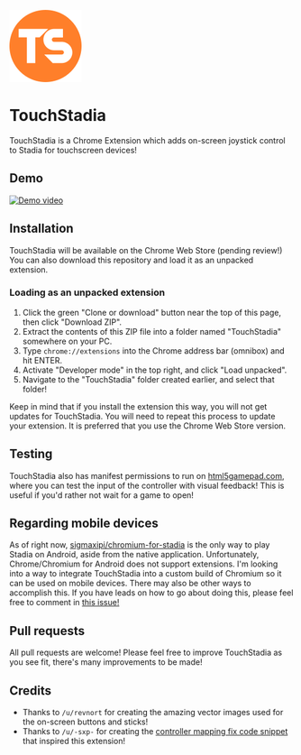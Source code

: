 ![TouchStadia logo](/img/ts-128.png?raw=true "TouchStadia logo")
# TouchStadia
TouchStadia is a Chrome Extension which adds on-screen joystick control to Stadia for touchscreen devices!

## Demo
[![Demo video](https://img.youtube.com/vi/GbSz04qlr0s/0.jpg)](https://www.youtube.com/watch?v=GbSz04qlr0s)

## Installation
TouchStadia will be available on the Chrome Web Store (pending review!) You can also download this repository and load it as an unpacked extension.

### Loading as an unpacked extension
1. Click the green "Clone or download" button near the top of this page, then click "Download ZIP".
2. Extract the contents of this ZIP file into a folder named "TouchStadia" somewhere on your PC.
3. Type `chrome://extensions` into the Chrome address bar (omnibox) and hit ENTER.
4. Activate "Developer mode" in the top right, and click "Load unpacked".
5. Navigate to the "TouchStadia" folder created earlier, and select that folder!

Keep in mind that if you install the extension this way, you will not get updates for TouchStadia. You will need to repeat this process to update your extension. It is preferred that you use the Chrome Web Store version.

## Testing
TouchStadia also has manifest permissions to run on [html5gamepad.com](https://html5gamepad.com), where you can test the input of the controller with visual feedback! This is useful if you'd rather not wait for a game to open!

## Regarding mobile devices
As of right now, [sigmaxipi/chromium-for-stadia](https://github.com/sigmaxipi/chromium-for-stadia) is the only way to play Stadia on Android, aside from the native application. Unfortunately, Chrome/Chromium for Android does not support extensions. I'm looking into a way to integrate TouchStadia into a custom build of Chromium so it can be used on mobile devices. There may also be other ways to accomplish this. If you have leads on how to go about doing this, please feel free to comment in [this issue!](https://github.com/ihatecsv/TouchStadia/issues/2)

## Pull requests
All pull requests are welcome! Please feel free to improve TouchStadia as you see fit, there's many improvements to be made!

## Credits
* Thanks to `/u/revnort` for creating the amazing vector images used for the on-screen buttons and sticks!
* Thanks to `/u/-sxp-` for creating the [controller mapping fix code snippet](https://www.reddit.com/r/Stadia/comments/f0zir0/its_almost_happening/fh209gm/) that inspired this extension!
